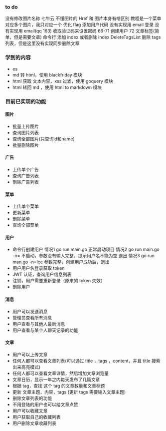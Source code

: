 ### to do
没有修改图片名称
七牛云
不懂图片的 Href 和 图片本身有啥区别
教程是一个菜单对应多个图片，我只对应一个
优化 flag 添加用户代码
没有实现用 email 登录 
没有实现用 email(qq 163) 收取验证码来设置密码  66-71
创建用户 72
文章标签(简单，但是需要文章)
命令行 添加 index  或者删除 index
DeleteTagsList 删除 tags 列表，但是这里没有实现同步删除文章
### 学到的内容
- es
- md 转 html，使用 blackfriday 模块
- html 获取 文本内容，xss 过滤，使用 goquery 模块
- html 转回 md ，使用 html to markdown 模块
### 目前已实现的功能
#### 图片
- 批量上传图片
- 查询图片列表
- 查询全部图片(只查询id和name)
- 批量删除图片
#### 广告
- 上传单个广告
- 查询广告列表
- 删除广告列表
#### 菜单
- 上传单个菜单
- 更新菜单
- 删除菜单
- 查询全部菜单
#### 用户
- 命令行创建用户
      情况1 go run main.go 正常启动项目
      情况2 go run main.go -n=   不启动，参数没有输入完整，提示用户名不能为空 退出
      情况3 go run man.go -n=lcc 参数完整，创建用户成功后，退出
- 用户用户名登录获取 token
- JWT 认证，查询用户信息列表
- 注销，用户需要重新登录（原来的 token 失效）
- 删除用户
#### 消息
- 用户可以发送消息
- 管理员查看所有消息
- 用户查看与其他人最新消息
- 用户查看与某个人聊天记录的功能
#### 文章
- 用户可以上传文章
- 任何人都可以查看文章列表(可以通过 title ，tags ，content，并且 title 搜索出来高亮模式)
- 任何人都可以查看文章详情，然后增加文章浏览量
- 文章日历，显示一年之内每天发布了几篇文章
- 根据 tag，查找 这个 tag 的文章数量和文章标题
- 更新 文章主题，内容，tags (更新 tags 需要输入文章主题)
- 删除文章列表的功能
- 不用登陆的用户也可以给文章点赞
- 用户可以收藏文章
- 用户获取自己的收藏列表
- 用户删除文章收藏列表